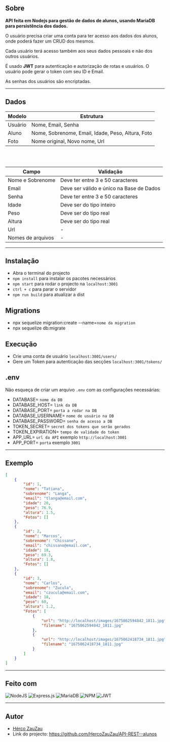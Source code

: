 ## Sobre

**API feita em Nodejs para gestão de dados de alunos, usando MariaDB para persistência dos dados.**

O usuário precisa criar uma conta para ter acesso aos dados dos alunos, onde poderá fazer um CRUD dos mesmos.

Cada usuário terá acesso também aos seus dados pessoais e não dos outros usuários.

É usado **JWT** para autenticação e autorização de rotas e usuários. O usuário pode gerar o token com seu ID e Email.

As senhas dos usuários são encriptadas.

---

## Dados

| Modelo | Estrutura |
| --- | --- |
| Usuário | Nome, Email, Senha                                |
| Aluno | Nome, Sobrenome, Email, Idade, Peso, Altura, Foto   |
| Foto | Nome original, Novo nome, Url                        |

<br>
<br>


| Campo | Validação |
| --- | --- |
| Nome e Sobrenome | Deve ter entre 3 e 50 caracteres   |
| Email | Deve ser válido e único na Base de Dados      |
| Senha | Deve ter entre 3 e 50 caracteres              |
| Idade | Deve ser do tipo inteiro                      |
| Peso | Deve ser do tipo real                          |
| Altura | Deve ser do tipo real                        |
| Url | -                                               |
| Nomes de arquivos | -                                 |

---
## Instalação

 - Abra o terminal do projecto
 - `npm install` para instalar os pacotes necessários
 - `npm start` para rodar o projecto na `localhost:3001`
 - `ctrl + c` para parar o servidor
 - `npm run build` para atualizar a dist


## Migrations

- npx sequelize migration:create --name=`nome da migration`
- npx sequelize db:migrate


## Execução

 - Crie uma conta de usuário `localhost:3001/users/` 
 - Gere um Token para autenticação das secções `localhost:3001/tokens/` 

## .env

Não esqueça de criar um arquivo `.env` com as configurações necessárias:

  - DATABASE= `nome da DB`
  - DATABASE_HOST= `link da DB`
  - DATABASE_PORT= `porta a rodar na DB`
  - DATABASE_USERNAME= `nome de usuário na DB`
  - DATABASE_PASSWORD= `senha de acesso a DB`
  - TOKEN_SECRET= `secret dos tokens que serão gerados`
  - TOKEN_EXPIRATION= `tempo de validade do token`
  - APP_URL= `url da API` exemplo `http://localhost:3001`
  - APP_PORT= `porta` exemplo `3001`


---

## Exemplo

```json
[
    {
        "id": 1,
        "nome": "Tatiana",
        "sobrenome": "Langa",
        "email": "tlanga@email.com",
        "idade": 20,
        "peso": 76.9,
        "altura": 1.5,
        "Fotos": []
    },
    {
        "id": 2,
        "nome": "Marcos",
        "sobrenome": "Chissano",
        "email": "chissano@email.com",
        "idade": 18,
        "peso": 69.3,
        "altura": 1.8,
        "Fotos": []
    },
    {
        "id": 3,
        "nome": "Carlos",
        "sobrenome": "Zucula",
        "email": "czucula@email.com",
        "idade": 18,
        "peso": 60,
        "altura": 1.2,
        "Fotos": [
            {
                "url": "http://localhost/images/1675062594842_1811.jpg",
                "filename": "1675062594842_1811.jpg"
            },
            {
                "url": "http://localhost/images/1675062418734_1811.jpg",
                "filename": "1675062418734_1811.jpg"
            }
        ]
    }
]
```
---

## Feito com
![NodeJS](https://img.shields.io/badge/node.js-6DA55F?style=for-the-badge&logo=node.js&logoColor=white)
![Express.js](https://img.shields.io/badge/express.js-%23404d59.svg?style=for-the-badge&logo=express&logoColor=%2361DAFB)
![MariaDB](https://img.shields.io/badge/MariaDB-003545?style=for-the-badge&logo=mariadb&logoColor=white)
![NPM](https://img.shields.io/badge/NPM-%23000000.svg?style=for-the-badge&logo=npm&logoColor=white)
![JWT](https://img.shields.io/badge/JWT-black?style=for-the-badge&logo=JSON%20web%20tokens) 

---

## Autor
- [Hérco ZauZau](https://github.com/HercoZauZau)
- Link do projecto: https://github.com/HercoZauZau/API-REST--alunos
  

